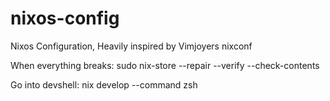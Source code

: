 # nixos-config

Nixos Configuration, Heavily inspired by Vimjoyers nixconf


When everything breaks:
sudo nix-store --repair --verify --check-contents


Go into devshell:
nix develop --command zsh
